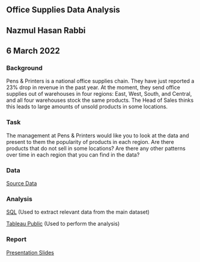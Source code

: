 ## Office Supplies Data Analysis

## Nazmul Hasan Rabbi

## 6 March 2022

###  Background

Pens & Printers is a national office supplies chain. They have just reported a 23% drop in revenue in the past year. At the moment, they send office supplies out of warehouses in four regions: East, West, South, and Central, and all four warehouses stock the same products. The Head of Sales thinks this leads to large amounts of unsold products in some locations.

### Task

The management at Pens & Printers would like you to look at the data and present to them the popularity of products in each region. Are there products that do not sell in some locations? Are there any other patterns over time in each region that you can find in the data?

### Data 

[Source Data](https://github.com/nrabbi/Office-Supplies-Data-Analysis/tree/main/dataset) 

### Analysis

[SQL](https://github.com/nrabbi/Office-Supplies-Data-Analysis/blob/main/scripts/extract_relevant_data.sql) (Used to extract relevant data from the main dataset)

[Tableau Public](https://public.tableau.com/views/OfficeSuppliesDataAnalysis_16465582967050/low_profit?:language=en-US&:display_count=n&:origin=viz_share_link) (Used to perform the analysis)

### Report

[Presentation Slides](https://docs.google.com/presentation/d/1g59ZauKnWnaq8zprjNvG95_2XIlOJlLux9epBPtHtV8/edit?usp=sharing)
